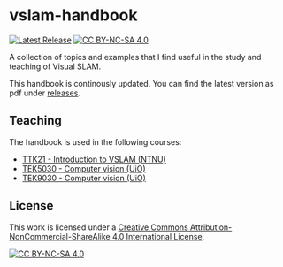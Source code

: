 # vslam-handbook
[![Latest Release](https://img.shields.io/github/release/tussedrotten/vslam-handbook.svg?label=Download)](https://github.com/tussedrotten/vslam-handbook/releases/)
[![CC BY-NC-SA 4.0][cc-by-nc-sa-shield]][cc-by-nc-sa]

A collection of topics and examples that I find useful in the study and teaching of Visual SLAM.

This handbook is continously updated.
You can find the latest version as pdf under [releases](https://github.com/tussedrotten/vslam-handbook/releases).

## Teaching
The handbook is used in the following courses:
- [TTK21 - Introduction to VSLAM (NTNU)](https://www.itk.ntnu.no/emner/fordypning/ttk21)
- [TEK5030 - Computer vision (UiO)](https://www.uio.no/studier/emner/matnat/its/TEK5030/)
- [TEK9030 - Computer vision (UiO)](https://www.uio.no/studier/emner/matnat/its/TEK9030/)

## License 
This work is licensed under a
[Creative Commons Attribution-NonCommercial-ShareAlike 4.0 International License][cc-by-nc-sa].

[![CC BY-NC-SA 4.0][cc-by-nc-sa-image]][cc-by-nc-sa]

[cc-by-nc-sa]: http://creativecommons.org/licenses/by-nc-sa/4.0/
[cc-by-nc-sa-image]: https://licensebuttons.net/l/by-nc-sa/4.0/88x31.png
[cc-by-nc-sa-shield]: https://img.shields.io/badge/License-CC%20BY--NC--SA%204.0-lightgrey.svg
